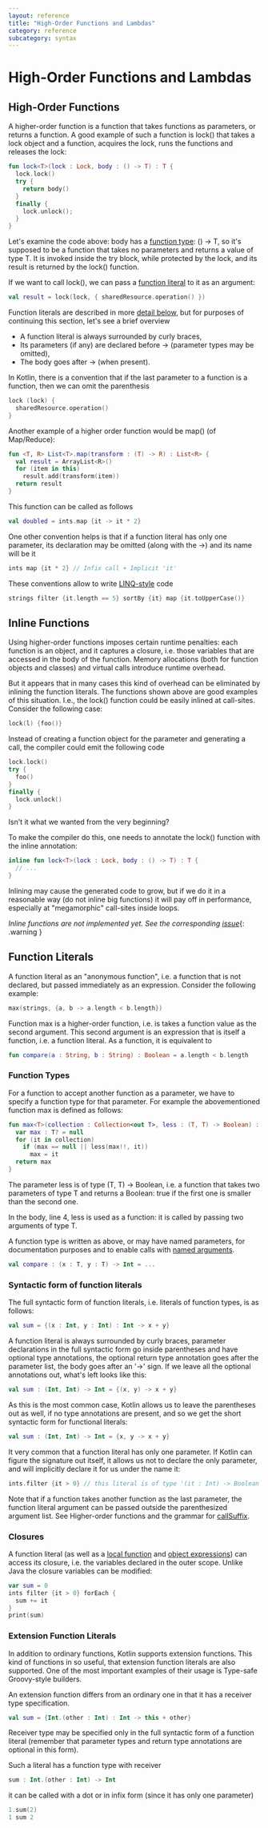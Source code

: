 ```yaml
---
layout: reference
title: "High-Order Functions and Lambdas"
category: reference
subcategory: syntax
---
```


# High-Order Functions and Lambdas

## High-Order Functions

A higher-order function is a function that takes functions as parameters, or returns a function. A good example of such a function is lock() that takes a lock object and a function, acquires the lock, runs the functions and releases the lock:

``` kotlin
fun lock<T>(lock : Lock, body : () -> T) : T {
  lock.lock()
  try {
    return body()
  }
  finally {
    lock.unlock();
  }
}
```

Let's examine the code above: body has a [function type](#function-types): () -> T, so it's supposed to be a function that takes no parameters and returns a value of type T. It is invoked inside the try block, while protected by the lock, and its result is returned by the lock() function.

If we want to call lock(), we can pass a [function literal](#function-literals) to it as an argument:

``` kotlin
val result = lock(lock, { sharedResource.operation() })
```

Function literals are described in more [detail below](#function-literals), but for purposes of continuing this section, let's see a brief overview

* A function literal is always surrounded by curly braces,
* Its parameters (if any) are declared before -> (parameter types may be omitted),
* The body goes after -> (when present).

In Kotlin, there is a convention that if the last parameter to a function is a function, then we can omit the parenthesis

``` kotlin
lock (lock) {
  sharedResource.operation()
}
```

Another example of a higher order function would be map() (of Map/Reduce):

``` kotlin
fun <T, R> List<T>.map(transform : (T) -> R) : List<R> {
  val result = ArrayList<R>()
  for (item in this)
    result.add(transform(item))
  return result
}
```

This function can be called as follows

``` kotlin
val doubled = ints.map {it -> it * 2}
```

One other convention helps is that if a function literal has only one parameter, its declaration may be omitted (along with the ->) and its name will be it

``` kotlin
ints map {it * 2} // Infix call + Implicit 'it'
```

These conventions allow to write [LINQ-style](http://msdn.microsoft.com/en-us/library/bb308959.aspx) code

``` kotlin
strings filter {it.length == 5} sortBy {it} map {it.toUpperCase()}
```

## Inline Functions

Using higher-order functions imposes certain runtime penalties: each function is an object, and it captures a closure, i.e. those variables that are accessed in the body of the function. Memory allocations (both for function objects and classes) and virtual calls introduce runtime overhead.

But it appears that in many cases this kind of overhead can be eliminated by inlining the function literals. The functions shown above are good examples of this situation. I.e., the lock() function could be easily inlined at call-sites. Consider the following case:

``` kotlin
lock(l) {foo()}
```

Instead of creating a function object for the parameter and generating a call, the compiler could emit the following code

``` kotlin
lock.lock()
try {
  foo()
}
finally {
  lock.unlock()
}
```

Isn't it what we wanted from the very beginning?

To make the compiler do this, one needs to annotate the lock() function with the inline annotation:

``` kotlin
inline fun lock<T>(lock : Lock, body : () -> T) : T {
  // ...
}
```

Inlining may cause the generated code to grow, but if we do it in a reasonable way (do not inline big functions) it will pay off in performance, especially at "megamorphic" call-sites inside loops.

*Inline functions are not implemented yet. See the corresponding [issue](http://youtrack.jetbrains.com/issue/KT-1434)*{: .warning }


## Function Literals

A function literal as an "anonymous function", i.e. a function that is not declared, but passed immediately as an expression. Consider the following example:

``` kotlin
max(strings, {a, b -> a.length < b.length})
```

Function max is a higher-order function, i.e. is takes a function value as the second argument. This second argument is an expression that is itself a function, i.e. a function literal. As a function, it is equivalent to

``` kotlin
fun compare(a : String, b : String) : Boolean = a.length < b.length
```

### Function Types

For a function to accept another function as a parameter, we have to specify a function type for that parameter. For example the abovementioned function max is defined as follows:

``` kotlin
fun max<T>(collection : Collection<out T>, less : (T, T) -> Boolean) : T? {
  var max : T? = null
  for (it in collection)
    if (max == null || less(max!!, it))
      max = it
  return max
}
```

The parameter less is of type (T, T) -> Boolean, i.e. a function that takes two parameters of type T and returns a Boolean: true if the first one is smaller than the second one.

In the body, line 4, less is used as a function: it is called by passing two arguments of type T.

A function type is written as above, or may have named parameters, for documentation purposes and to enable calls with [named arguments](functions.html#named-arguments).

``` kotlin
val compare : (x : T, y : T) -> Int = ...
```

### Syntactic form of function literals

The full syntactic form of function literals, i.e. literals of function types, is as follows:

``` kotlin
val sum = {(x : Int, y : Int) : Int -> x + y}
```

A function literal is always surrounded by curly braces,
parameter declarations in the full syntactic form go inside parentheses and have optional type annotations,
the optional return type annotation goes after the parameter list,
the body goes after an '->' sign.
If we leave all the optional annotations out, what's left looks like this:

``` kotlin
val sum : (Int, Int) -> Int = {(x, y) -> x + y}
```

As this is the most common case, Kotlin allows us to leave the parentheses out as well, if no type annotations are present, and so we get the short syntactic form for functional literals:

``` kotlin
val sum : (Int, Int) -> Int = {x, y -> x + y}
```

It very common that a function literal has only one parameter. If Kotlin can figure the signature out itself, it allows us not to declare the only parameter, and will implicitly declare it for us under the name it:

``` kotlin
ints.filter {it > 0} // this literal is of type '(it : Int) -> Boolean'
```

Note that if a function takes another function as the last parameter, the function literal argument can be passed outside the parenthesized argument list. See Higher-order functions and the grammar for [callSuffix](grammar.html#call-sufix).

### Closures

A function literal (as well as a [local function](functions.html#local-functions) and [object expressions](object-declarations.html#object-expressions)) can access its closure, i.e. the variables declared in the outer scope. Unlike Java the closure variables can be modified:

``` kotlin
var sum = 0
ints filter {it > 0} forEach {
  sum += it
}
print(sum)
```

### Extension Function Literals

In addition to ordinary functions, Kotlin supports extension functions. This kind of functions in so useful, that extension function literals are also supported. One of the most important examples of their usage is Type-safe Groovy-style builders.

An extension function differs from an ordinary one in that it has a receiver type specification.

``` kotlin
val sum = {Int.(other : Int) : Int -> this + other}
```

Receiver type may be specified only in the full syntactic form of a function literal (remember that parameter types and return type annotations are optional in this form).

Such a literal has a function type with receiver

``` kotlin
sum : Int.(other : Int) -> Int
```

it can be called with a dot or in infix form (since it has only one parameter)

``` kotlin
1.sum(2)
1 sum 2
```






